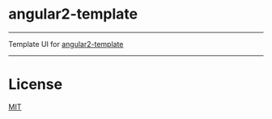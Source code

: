 # angular2-template

----
Template UI for [angular2-template](https://github.com/jreckner/angular2-ui)

___

# License
 [MIT](/LICENSE)

